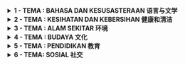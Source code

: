 <details>
    <summary> <b>1 - TEMA : BAHASA DAN KESUSASTERAAN 语言与文学 </b></summary>

> Karya sastera semakin kurang diminati oleh generasi kini sedangkan karya tersebut membawa banyak faedah kepada pembaca.
> Jelaskan.

`这一代人对于文学作品越来越不感兴趣然而这些作品给阅读者带来很多好处。`

---

**Idea**

- Berbanding dengan karya sastera, media digital lebih popular dalam kalangan orang generasi kini
  `与文学作品相比，数字媒体更受当代人欢迎`
- Karya sastera membawa banyak faedah kepada pembaca, seperti

  - Pembangunan bahasa: karya sastera membantu pembaca memperkaya bahasa mereka dan menambahkan kosa kata baru.

  `语言发展: 文学作品帮助读者丰富他们的语言并增加新的词汇`

  - Peningkatan emosi: Karya sastera dapat membantu membangunkan dan memperkaya emosi pembaca melalui kesan emosional yang dibawa oleh karya tersebut.

  `提升情感：文学作品可以通过作品带来的情感影响来帮助发展和丰富读者的情感。`

  - Peningkatan kreativiti: Karya sastera membantu pembaca membangunkan dan meningkatkan kreativiti mereka melalui imajinasi dan pemikiran yang dibangunkan melalui karya tersebut.

  `增强创造力：文学作品通过作品开发的想象力和思维帮助读者发展和增强他们的创造力 。`

---

**Kosa Kata**
• Kesusasteraan `文学` • Kalangan `圈子` • Karya `作品` • Karya sastera `文学作品` • Berbanding `相比` • Kosa kata `词汇` • Semakin `越来越` • Sendangkan `然而` • Diminati `感兴趣`

---

</details>

<details>
    <summary> <b>2  - TEMA : KESIHATAN DAN KEBERSIHAN 健康和清洁</b></summary>

> Kesihatan ialah nikmat dan harta yang bernilai kepada manusia. Oleh itu, pelbagai usaha perlu dilaksanakan bagi membudayakan amalan gaya hidup sihat.
> Bincangkan.

`健康是对人类非常宝贵的祝福和财产。所以各种我们必须做出各种努力来培养健康生活的方式。`

**Idea**

- Beberapa cara untuk memastikan gaya hidup sihat antaranya:

  - Senaman setiap hari: Membuat aktiviti fizikal selalunya seperti berjoging, berlari, berbasikal, atau badminton akan membantu menjaga kesihatan dan mempertingkatkan fungsi tubuh.

  `每天运动：经常进行慢跑、跑步、骑自行车或打羽毛球等体育活动，有助于保持健康和改善身体机能。`

  - Makan secara sihat: Menjaga diet dengan memakan makanan berkhasiat dan menghindari makanan berlemak dan bergula akan membantu menjaga kesihatan dan mengelakkan masalah kesihatan seperti obesiti dan penyakit

  `吃得健康：通过吃有营养的食物和避免脂肪和含糖食物来保持饮食将有助于保持健康并避免健康问题，例如肥胖和疾病。`

  - Tidur berawal dan bangun berawal: Tidur yang cukup dan berkualiti adalah penting untuk menumpukan perhatian lebih baik di sekolah atau kerja pada siang hari

  `早睡早起：充足和优质的睡眠对于白天在学校或工作中更好地集中注意力很重要.`

---

**Kosa Kata**
• Nikmat dan harta `祝福和财产` • Usaha `努力` • Membudayakan `培养` • Amalan gaya hidup sihat `健康的生活方式` • Mempertingkatkan `提高` • Tubuh `身体` • Menghindari `避免` • Mengelakkan `避免` • Perhatian `注意力` • Siang hari `白天`

---

</details>

<details>
    <summary> <b>3  - TEMA : ALAM SEKITAR 环境</b></summary>

> Pencemaran alam sekitar di negara kita semakin serius dan mendatangkan kesan negatif kepada kehidupan manusia.
> Bincangkan.

`我们国家的环境污染越问题来越严重并对人类生活带来了负面影响。`

---

**Idea**

---

**Kosa Kata**

---

</details>

<details>
    <summary> <b>4  - TEMA :  BUDAYA 文化</b></summary>
    
> Permainan tradisional semakin dipinggirkan oleh masyarakat Malaysia. Oleh hal yang demikian, pelbagai usaha untuk menyuburkan permainan tradisonal perlu dipertingkatkan.
Bincangkan.

`传统游戏逐渐被马来西亚社会边缘化。正因如此，培育传统游戏的各项工作有待提高。`

---

**Idea**

---

**Kosa Kata**

---

</details>

<details>
    <summary> <b>5 - TEMA :  PENDIDIKAN 教育</b></summary>
    
> Isu kemalangan jalan raya sukar untuk diatasi, namun kerajaan perlu mengambil langkah yang efektif bagi mengurangkan kadar kemalangan jalan raya.
> Ulaskan pernyataan tersebut.

`道路交通事故难以克服，但政府必须采取有效的方法位于减少交通事故率。`

---

**Idea**

---

**Kosa Kata**

---

</details>

<details>
    <summary> <b>6 - TEMA: SOSIAL 社交</b></summary>
    
> Semangat kejiranan kian luntur dalam norma masyarakat kini. Masalah ini tidak boleh dipandangsepi kerana semangat ini mendatangkan pelbagai kebaikan dalam pembangunan Keluarga Malaysia.
Ulaskan pernyataan tersebut.

`邻里精神在当今社会的规范中正在消退。 这个问题不容忽视，因为这种精神为马来西亚家庭的发展带来许多好处`

---

**Idea**

---

**Kosa Kata**

---

</details>
